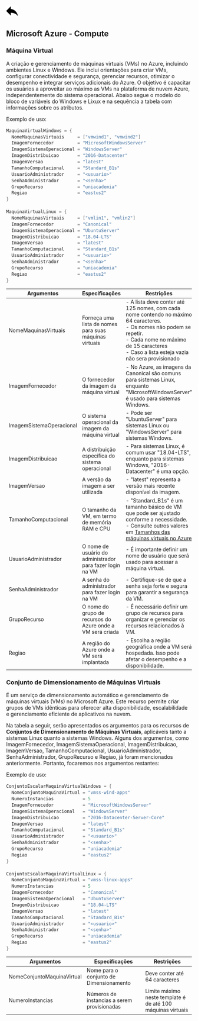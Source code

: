 [ ![back](./img/back.png) ](../README.md)

## Microsoft Azure - Compute

### Máquina Virtual

A criação e gerenciamento de máquinas virtuais (VMs) no Azure, incluindo ambientes Linux e Windows. Ele inclui orientações para criar VMs, configurar conectividade e segurança, gerenciar recursos, otimizar o desempenho e integrar serviços adicionais do Azure. O objetivo é capacitar os usuários a aproveitar ao máximo as VMs na plataforma de nuvem Azure, independentemente do sistema operacional. Abaixo segue o modelo do bloco de variáveis do Windows e Lixux e na sequência a tabela com informações sobre os atributos.

Exemplo de uso:
```csharp
MaquinaVirtualWindows = {
  NomeMaquinasVirtuais     = ["vmwind1", "vmwind2"]
  ImagemFornecedor         = "MicrosoftWindowsServer"
  ImagemSistemaOperacional = "WindowsServer"
  ImagemDistribuicao       = "2016-Datacenter"
  ImagemVersao             = "latest"
  TamanhoComputacional     = "Standard_B1s"
  UsuarioAdministrador     = "<usuario>"
  SenhaAdministrador       = "<senha>"
  GrupoRecurso             = "uniacademia"
  Regiao                   = "eastus2"
}

MaquinaVirtualLinux = { 
  NomeMaquinasVirtuais     = ["vmlin1", "vmlin2"]
  ImagemFornecedor         = "Canonical"
  ImagemSistemaOperacional = "UbuntuServer"
  ImagemDistribuicao       = "18.04-LTS"
  ImagemVersao             = "latest"
  TamanhoComputacional     = "Standard_B1s"
  UsuarioAdministrador     = "<usuario>"
  SenhaAdministrador       = "<senha>"
  GrupoRecurso             = "uniacademia"
  Regiao                   = "eastus2"
}
```

Argumentos | Especificações	| Restrições
-----------| ------------| ----------------------
NomeMaquinasVirtuais	| Forneça uma lista de nomes para suas máquinas virtuais	| - A lista deve conter até 125 nomes, com cada nome contendo no máximo 64 caracteres.<br> - Os nomes não podem se repetir. <br> - Cada nome no máximo de 15 caracteres  <br> - Caso a lista esteja vazia não sera provisionado
ImagemFornecedor	| O fornecedor da imagem da máquina virtual| 	- No Azure, as imagens da Canonical são comuns para sistemas Linux, enquanto "MicrosoftWindowsServer" é usado para sistemas Windows.
ImagemSistemaOperacional| 	O sistema operacional da imagem da máquina virtual	| - Pode ser "UbuntuServer" para sistemas Linux ou "WindowsServer" para sistemas Windows.
ImagemDistribuicao	| A distribuição específica do sistema operacional	| - Para sistemas Linux, é comum usar "18.04-LTS", enquanto para sistemas Windows, "2016-Datacenter" é uma opção.
ImagemVersao	| A versão da imagem a ser utilizada	| - "latest" representa a versão mais recente disponível da imagem.
TamanhoComputacional| 	O tamanho da VM, em termo de memória RAM e CPU	| - "Standard_B1s" é um tamanho básico de VM que pode ser ajustado conforme a necessidade. <br> - Consulte outros valores em [Tamanhos das máquinas virtuais no Azure](https://learn.microsoft.com/pt-br/azure/virtual-machines/sizes)
UsuarioAdministrador	| O nome de usuário do administrador para fazer login na VM	| - É importante definir um nome de usuário que será usado para acessar a máquina virtual.
SenhaAdministrador	| A senha do administrador para fazer login na VM	| - Certifique-se de que a senha seja forte e segura para garantir a segurança da VM.
GrupoRecurso	| O nome do grupo de recursos do Azure onde a VM será criada	| - É necessário definir um grupo de recursos para organizar e gerenciar os recursos relacionados à VM.
Regiao	| A região do Azure onde a VM será implantada	| - Escolha a região geográfica onde a VM será hospedada. Isso pode afetar o desempenho e a disponibilidade.

### Conjunto de Dimensionamento de Máquinas Virtuais

É um serviço de dimensionamento automático e gerenciamento de máquinas virtuais (VMs) no Microsoft Azure. Este recurso permite criar grupos de VMs idênticas para oferecer alta disponibilidade, escalabilidade e gerenciamento eficiente de aplicativos na nuvem. 

Na tabela a seguir, serão apresentados os argumentos para os recursos de <b>Conjuntos de Dimensionamento de Máquinas Virtuais</b>, aplicáveis tanto a sistemas Linux quanto a sistemas Windows. Alguns dos argumentos, como ImagemFornecedor, ImagemSistemaOperacional, ImagemDistribuicao, ImagemVersao, TamanhoComputacional, UsuarioAdministrador, SenhaAdministrador, GrupoRecurso e Regiao, já foram mencionados anteriormente. Portanto, focaremos nos argumentos restantes:


Exemplo de uso:
```csharp
ConjuntoEscalarMaquinaVirtualWindows = {
  NomeConjuntoMaquinaVirtual = "vmss-wind-apps"
  NumeroInstancias           = 5
  ImagemFornecedor           = "MicrosoftWindowsServer"
  ImagemSistemaOperacional   = "WindowsServer"
  ImagemDistribuicao         = "2016-Datacenter-Server-Core"
  ImagemVersao               = "latest"
  TamanhoComputacional       = "Standard_B1s"
  UsuarioAdministrador       = "<usuario>"
  SenhaAdministrador         = "<senha>"
  GrupoRecurso               = "uniacademia"
  Regiao                     = "eastus2"
}

ConjuntoEscalarMaquinaVirtualLinux = {
  NomeConjuntoMaquinaVirtual = "vmss-linux-apps"
  NumeroInstancias           = 5
  ImagemFornecedor           = "Canonical"
  ImagemSistemaOperacional   = "UbuntuServer"
  ImagemDistribuicao         = "18.04-LTS"
  ImagemVersao               = "latest"
  TamanhoComputacional       = "Standard_B1s"
  UsuarioAdministrador       = "<usuario>"
  SenhaAdministrador         = "<senha>"
  GrupoRecurso               = "uniacademia"
  Regiao                     = "eastus2"
}
```

Argumentos | Especificações	| Restrições
-----------| ------------| ----------------------
NomeConjuntoMaquinaVirtual | Nome para o conjunto de Dimensionamento | Deve conter até 64 caracteres
NumeroInstancias | Números de instancias a serem provisionadas | Limite máximo neste template é de até 100 máquinas virtuais
